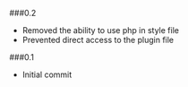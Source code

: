###0.2

* Removed the ability to use php in style file
* Prevented direct access to the plugin file


###0.1

* Initial commit
